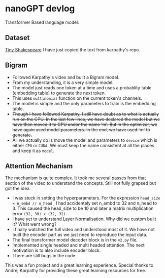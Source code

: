 # nanoGPT devlog
Transformer Based language model.

## Dataset
[Tiny Shakespeare](https://github.com/karpathy/char-rnn/blob/master/data/tinyshakespeare/input.txt)
I have just copied the text from karpathy's repo.


## Bigram
- Followed Karpathy's video and built a Bigram model.
- From my understanding, it is a very simple model. 
- The model just reads one token at a time and uses a probablity table (embedding table) to generate the next token.
- This uses `multinomial` function on the current token's channels.
- The model is simple and the only parameters to train is the embedding table.
- ~~Though I have followed Karpathy, I still have doubt as to what is actually run on the GPU. In the last few lines, we have declared the model but we have then moved it to GPU under the name 'm'. But in the optimizer, we have again used model.parameters. In the end, we have used 'm' to generate.~~ 
- All we actually do is move the model and parameters to `device` which is either `CPU` or `CUDA`. We must keep the name consistent at all the places and keep it as `model`.


## Attention Mechanism
The mechanism is quite complex. It took me several passes from that section of the video to understand the concepts. Still not fully grapsed but got the idea.
- I was stuck in setting the hyperparameters. For the expression `head_size = n_embd // n_head` , I had accidentaly set n_embd to 32 and n_head to 3. This caused the head_size to be 10 and later a matrix multiplication error `(32, 30) x (32, 32)`.
- I have yet to understand Layer Normalisation. Why did we custom built it? What went wrong?
- I finally watched the full video and understood most of it. We have not built the encoder part as we just need to reproduce the input data.
- The final transformer model decoder block is in the `v2.py` file.
- Implemented single headed and multi headed attention. The next motivation is to also include encoder block.
- There are still bugs in the code.

This was a fun project and a great learning experience. Special thanks to Andrej Karpathy for providing these great learning resources for free.
